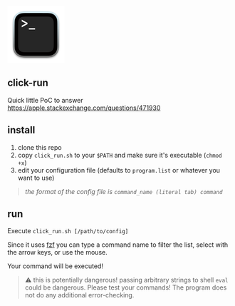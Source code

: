 <img src=./icon.png width=128>

## click-run

Quick little PoC to answer https://apple.stackexchange.com/questions/471930

## install

1. clone this repo
2. copy `click_run.sh` to your `$PATH` and make sure it's executable (`chmod +x`)
3. edit your configuration file (defaults to `program.list` or whatever you want to use)
> _the format of the config file is `command_name (literal tab) command`_

## run

Execute `click_run.sh [/path/to/config]`

Since it uses [fzf](https://github.com/junegunn/fzf) you can type a command name to filter the list, select with the arrow keys, or use the mouse.

Your command will be executed!

> ⚠️ this is potentially dangerous!
> passing arbitrary strings to shell `eval` could be dangerous. Please test your commands! The program does not do any additional error-checking.

